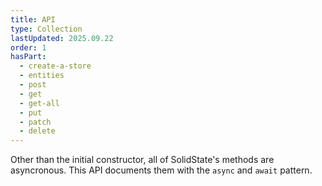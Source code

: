 ```yaml
---
title: API
type: Collection
lastUpdated: 2025.09.22
order: 1
hasPart:
  - create-a-store
  - entities
  - post
  - get
  - get-all
  - put
  - patch
  - delete
---
```


Other than the initial constructor, all of SolidState's methods are asyncronous. This API documents them with the `async` and `await` pattern.

